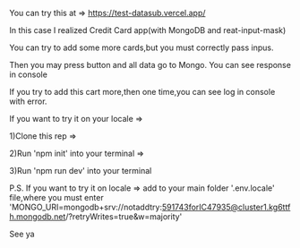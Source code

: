 You can try this at => https://test-datasub.vercel.app/

In this case I realized Credit Card app(with MongoDB and reat-input-mask)

You can try to add some more cards,but you must correctly pass inpus.

Then you may press button and all data go to Mongo. You can see response in console

If you try to add this cart more,then one time,you can see log in console with error.

If you want to try it on your locale => 

1)Clone this rep =>

2)Run 'npm init' into your terminal =>

3)Run 'npm run dev' into your terminal

P.S. If you want to try it on locale => add to your main folder '.env.locale' file,where you must enter 'MONGO_URI=mongodb+srv://notaddtry:591743forIC47935@cluster1.kg6ttfh.mongodb.net/?retryWrites=true&w=majority'

See ya
